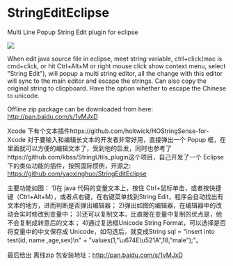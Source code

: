 StringEditEclipse
=================

Multi Line Popup String Edit plugin for eclipse

![](https://public.bn1.livefilestore.com/y2pLKunr0q-S_eHZZZ1s4aKqEcLX5cGa42dzYs1YFwiZetep8VPlWmGGFoFt1lk3BAetw0re_UoyK8jtjkJb3TPFRSAT5jQidsZKaka72GrFkk/2013-12-06_15-25-21.png?psid=1)

When edit java source file in eclipse, meet string variable, ctrl+click(mac is cmd+click, or hit Ctrl+Alt+M or right mouse click show context menu, select "String Edit"), will popup a multi string editor, all the change with this editor will sync to the main editor and escape the strings.
Can also copy the original string to clicpboard.
Have the option whether to escape the Chinese to unicode.

Offline zip package can be downloaded from here: http://pan.baidu.com/s/1vMJxD

Xcode 下有个文本插件https://github.com/holtwick/HOStringSense-for-Xcode 对于要输入和编辑长文本的开发者非常好用，直接弹出一个 Popup 框，在里面就可以方便的编辑文本了，受到他的启发，同时也参考了https://github.com/kbss/StringUtils_plugin这个项目，自己开发了一个 Eclipse 下的类似功能的插件，按照国际惯例，开源之: https://github.com/yaoxinghuo/StringEditEclipse

主要功能如图：
1)在 java 代码的变量文本上，按住 Ctrl+鼠标单击，或者按快捷键（Ctrl+Alt+M），或者点右键，在右键菜单找到String Edit，程序会自动找出有文本的地方，进而判断是否弹出编辑器；
2)弹出如图的编辑器，在编辑器中的改动会实时修改到变量中；
3)还可以复制文本，比直接在变量中复制的优点是，他不会复制成转意后的文本；
4)通过复选框Unicode String Format，可以选择是否将变量中的中文保存成 Unicode，如勾选后，就变成String sql = "insert into test(id, name ,age,sex)\n" +
"values(1,\"\u674E\u521A\",18,\"male\");"。

最后给出 离线zip 包安装地址：http://pan.baidu.com/s/1vMJxD

